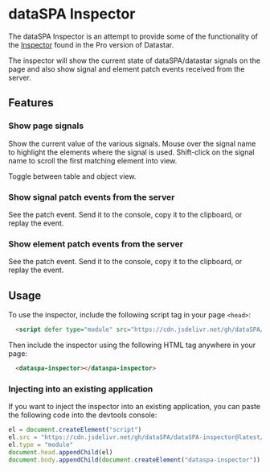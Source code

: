 # dataSPA Inspector

The dataSPA Inspector is an attempt to provide some of the functionality of the
[Inspector](https://data-star.dev/reference/datastar_pro#datastar-inspector)
found in the Pro version of Datastar.

The inspector will show the current state of dataSPA/datastar signals on the page and also show signal and element patch events received from the server.

## Features

### Show page signals

Show the current value of the various signals. Mouse over the signal name to highlight the elements where the signal is used. Shift-click on the signal name to scroll the first matching element into view.

Toggle between table and object view.

### Show signal patch events from the server

See the patch event. Send it to the console, copy it to the clipboard, or replay the event.

### Show element patch events from the server

See the patch event. Send it to the console, copy it to the clipboard, or replay the event.

## Usage

To use the inspector, include the following script tag in your page `<head>`:

```html
  <script defer type="module" src="https://cdn.jsdelivr.net/gh/dataSPA/dataSPA-inspector@main/dataspa-inspector.bundled.js"></script>
```

Then include the inspector using the following HTML tag anywhere in your page:

```html
  <dataspa-inspector></dataspa-inspector>
```

### Injecting into an existing application

If you want to inject the inspector into an existing application, you can paste the following code into the devtools console:

```javascript
el = document.createElement("script")
el.src = "https://cdn.jsdelivr.net/gh/dataSPA/dataSPA-inspector@latest/dataspa-inspector.bundled.js"
el.type = "module"
document.head.appendChild(el)
document.body.appendChild(document.createElement("dataspa-inspector"))
```
